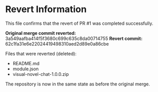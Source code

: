 # Revert Information

This file confirms that the revert of PR #1 was completed successfully.

**Original merge commit reverted:** 3a549aafba414f5f3680c699c635c8da00714755
**Revert commit:** 62c1fa31e6e22024419498310aed2d89e0a86cbe

Files that were reverted (deleted):
- README.md
- module.json
- visual-novel-chat-1.0.0.zip

The repository is now in the same state as before the original merge.